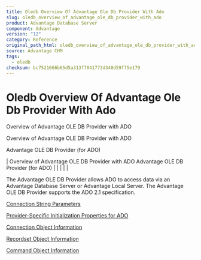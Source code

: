 ```yaml
---
title: Oledb Overview Of Advantage Ole Db Provider With Ado
slug: oledb_overview_of_advantage_ole_db_provider_with_ado
product: Advantage Database Server
component: Advantage
version: "12"
category: Reference
original_path_html: oledb_overview_of_advantage_ole_db_provider_with_ado.htm
source: Advantage CHM
tags:
  - oledb
checksum: bc7521666b65d5a313f7041773d340d59f75e179
---
```


# Oledb Overview Of Advantage Ole Db Provider With Ado

Overview of Advantage OLE DB Provider with ADO

Overview of Advantage OLE DB Provider with ADO

Advantage OLE DB Provider (for ADO)

| Overview of Advantage OLE DB Provider with ADO  Advantage OLE DB Provider (for ADO) |  |  |  |  |

The Advantage OLE DB Provider allows ADO to access data via an Advantage Database Server or Advantage Local Server. The Advantage OLE DB Provider supports the ADO 2.1 specification.

[Connection String Parameters](oledb_connection_string_parameters_(advantage_ole_db_provider).htm)

[Provider-Specific Initialization Properties for ADO](oledb_provider_specific_initialization_properties_for_ado.md)

[Connection Object Information](oledb_connection_object_information.md)

[Recordset Object Information](oledb_recordset_object_information.md)

[Command Object Information](oledb_command_object_information.md)
